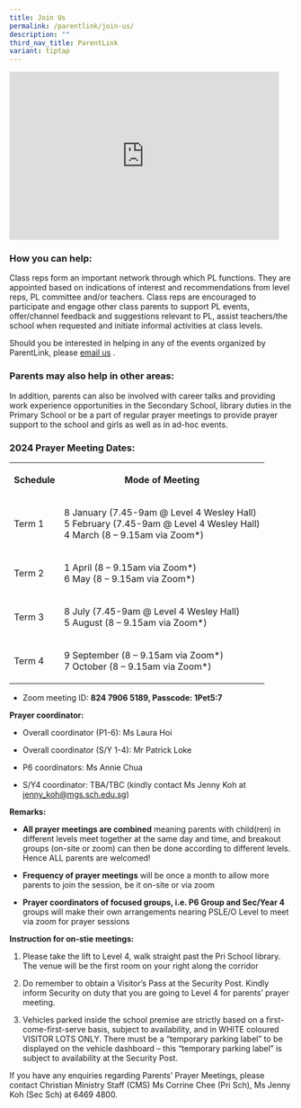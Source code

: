 ```yaml
---
title: Join Us
permalink: /parentlink/join-us/
description: ""
third_nav_title: ParentLink
variant: tiptap
---
```

<p></p><div class="iframe-wrapper"><iframe height="299" width="480" allowfullscreen="true" frameborder="0" src="https://docs.google.com/presentation/d/e/2PACX-1vSwr6ksR7xPMpLrWjmP92xUYvLnRA2fU-xRvC23BZPWjapIzO3Y_oxNRX4aio-eA3rM2TTO9pEpfrVO/embed?start=false&amp;loop=false&amp;delayms=3000"></iframe></div><h3>How you can help:</h3><p>Class reps form an important network through which PL functions. They are appointed based on indications of interest and recommendations from level reps, PL committee and/or teachers. Class reps are encouraged to participate and engage other class parents to support PL events, offer/channel feedback and suggestions relevant to PL, assist teachers/the school when requested and initiate informal activities at class levels.</p><p>Should you be interested in helping in any of the events organized by ParentLink, please&nbsp;<a href="mailto:mgss@moe.edu.sg" rel="noopener noreferrer nofollow" target="_blank">email us</a>&nbsp;.</p><h3>Parents may also help in other areas:</h3><p>In addition, parents can also be involved with career talks and providing work experience opportunities in the Secondary School, library duties in the Primary School or be a part of regular prayer meetings to provide prayer support to the school and girls as well as in ad-hoc events.</p><h3>2024 Prayer Meeting Dates:</h3><table><tbody><tr><th rowspan="1" colspan="1"><p>Schedule</p></th><th rowspan="1" colspan="1"><p>Mode of Meeting</p></th></tr><tr><td rowspan="1" colspan="1"><p>Term 1</p></td><td rowspan="1" colspan="1"><p>8 January (7.45-9am @ Level 4 Wesley Hall)<br>5 February (7.45-9am @ Level 4 Wesley Hall)<br>4 March (8 – 9.15am via Zoom*)</p></td></tr><tr><td rowspan="1" colspan="1"><p>Term 2</p></td><td rowspan="1" colspan="1"><p>1 April (8 – 9.15am via Zoom*)<br>6 May (8 – 9.15am via Zoom*)</p></td></tr><tr><td rowspan="1" colspan="1"><p>Term 3</p></td><td rowspan="1" colspan="1"><p>8 July (7.45-9am @ Level 4 Wesley Hall)<br>5 August (8 – 9.15am via Zoom*)</p></td></tr><tr><td rowspan="1" colspan="1"><p>Term 4</p></td><td rowspan="1" colspan="1"><p>9 September (8 – 9.15am via Zoom*)<br>7 October (8 – 9.15am via Zoom*)</p></td></tr></tbody></table><ul data-tight="true" class="tight"><li><p>Zoom meeting ID: <strong>824 7906 5189, Passcode: 1Pet5:7</strong></p></li></ul><p><strong>Prayer coordinator:</strong></p><ul data-tight="true" class="tight"><li><p>Overall coordinator (P1-6): Ms Laura Hoi</p></li><li><p>Overall coordinator (S/Y 1-4): Mr Patrick Loke</p></li><li><p>P6 coordinators: Ms Annie Chua</p></li><li><p>S/Y4 coordinator: TBA/TBC (kindly contact Ms Jenny Koh at <a href="mailto:jenny_koh@mgs.sch.edu.sg" rel="noopener noreferrer nofollow" target="_blank">jenny_koh@mgs.sch.edu.sg</a>)</p></li></ul><p><strong>Remarks:</strong></p><ul data-tight="true" class="tight"><li><p><strong>All prayer meetings are combined</strong> meaning parents with child(ren) in different levels meet together at the same day and time, and breakout groups (on-site or zoom) can then be done according to different levels. Hence ALL parents are welcomed!</p></li><li><p><strong>Frequency of prayer meetings</strong> will be once a month to allow more parents to join the session, be it on-site or via zoom</p></li><li><p><strong>Prayer coordinators of focused groups, i.e. P6 Group and Sec/Year 4</strong> groups will make their own arrangements nearing PSLE/O Level to meet via zoom for prayer sessions</p></li></ul><p><strong>Instruction for on-stie meetings:</strong></p><ol data-tight="true" class="tight"><li><p>Please take the lift to Level 4, walk straight past the Pri School library. The venue will be the first room on your right along the corridor</p></li><li><p>Do remember to obtain a Visitor’s Pass at the Security Post. Kindly inform Security on duty that you are going to Level 4 for parents’ prayer meeting.</p></li><li><p>Vehicles parked inside the school premise are strictly based on a first-come-first-serve basis, subject to availability, and in WHITE coloured VISITOR LOTS ONLY. There must be a “temporary parking label” to be displayed on the vehicle dashboard – this “temporary parking label” is subject to availability at the Security Post.</p></li></ol><p>If you have any enquiries regarding Parents’ Prayer Meetings, please contact Christian Ministry Staff (CMS) Ms Corrine Chee (Pri Sch), Ms Jenny Koh (Sec Sch) at 6469 4800.</p>